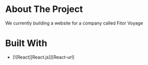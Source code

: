 # About The Project
We currently building a website for a company called Fitor Voyage

# Built With
* [![React][React.js]][React-url]
